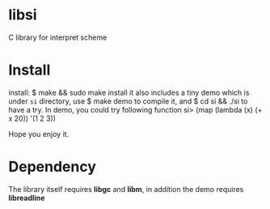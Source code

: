 libsi
=====

C library for interpret scheme

Install
=====

install:
	$ make && sudo make install
it also includes a tiny demo which is under `si` directory, use
	$ make demo
to compile it, and
	$ cd si && ./si
to have a try. In demo, you could try following function
	si> (map (lambda (x) (+ x 20)) '(1 2 3))

Hope you enjoy it.

Dependency
=====

The library itself requires **libgc** and **libm**, in addition the demo requires **libreadline**
